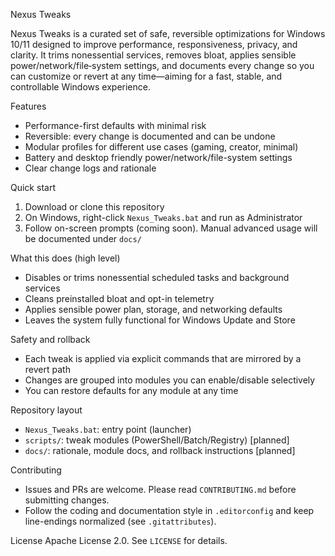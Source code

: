 Nexus Tweaks

Nexus Tweaks is a curated set of safe, reversible optimizations for Windows 10/11 designed to improve performance, responsiveness, privacy, and clarity. It trims nonessential services, removes bloat, applies sensible power/network/file‑system settings, and documents every change so you can customize or revert at any time—aiming for a fast, stable, and controllable Windows experience.

Features
- Performance-first defaults with minimal risk
- Reversible: every change is documented and can be undone
- Modular profiles for different use cases (gaming, creator, minimal)
- Battery and desktop friendly power/network/file-system settings
- Clear change logs and rationale

Quick start
1) Download or clone this repository
2) On Windows, right-click `Nexus_Tweaks.bat` and run as Administrator
3) Follow on-screen prompts (coming soon). Manual advanced usage will be documented under `docs/`

What this does (high level)
- Disables or trims nonessential scheduled tasks and background services
- Cleans preinstalled bloat and opt-in telemetry
- Applies sensible power plan, storage, and networking defaults
- Leaves the system fully functional for Windows Update and Store

Safety and rollback
- Each tweak is applied via explicit commands that are mirrored by a revert path
- Changes are grouped into modules you can enable/disable selectively
- You can restore defaults for any module at any time

Repository layout
- `Nexus_Tweaks.bat`: entry point (launcher)
- `scripts/`: tweak modules (PowerShell/Batch/Registry) [planned]
- `docs/`: rationale, module docs, and rollback instructions [planned]

Contributing
- Issues and PRs are welcome. Please read `CONTRIBUTING.md` before submitting changes.
- Follow the coding and documentation style in `.editorconfig` and keep line-endings normalized (see `.gitattributes`).

License
Apache License 2.0. See `LICENSE` for details.
